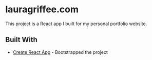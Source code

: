 # lauragriffee.com

This project is a React app I built for my personal portfolio website.

## Built With
  * [Create React App](https://github.com/facebookincubator/create-react-app) - Bootstrapped the project
